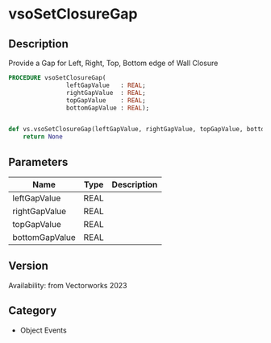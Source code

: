 # vsoSetClosureGap

## Description
Provide a Gap for Left, Right, Top, Bottom edge of Wall Closure

```pascal
PROCEDURE vsoSetClosureGap(
				leftGapValue   : REAL;
				rightGapValue  : REAL;
				topGapValue    : REAL;
				bottomGapValue : REAL);
```

```python

def vs.vsoSetClosureGap(leftGapValue, rightGapValue, topGapValue, bottomGapValue):
    return None
```

## Parameters
|Name|Type|Description|
|---|---|---|
|leftGapValue|REAL||
|rightGapValue|REAL||
|topGapValue|REAL||
|bottomGapValue|REAL||

## Version
Availability: from Vectorworks 2023
## Category
* Object Events

